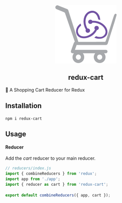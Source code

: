 <p align="center">  
  <img 
    src="https://raw.githubusercontent.com/estebanborai/redux-cart/master/assets/redux-cart-logo.png" 
    alt="redux-cart logo"
  />
  <h2 align="center">redux-cart</h2>
  <span align="center">🛒 A Shopping Cart Reducer for Redux</span>
</p>

## Installation
`npm i redux-cart`

## Usage
#### Reducer
Add the *cart* reducer to your main reducer.
```javascript
// reducers/index.js
import { combineReducers } from 'redux';
import app from './app';
import { reducer as cart } from 'redux-cart';

export default combineReducers({ app, cart });
```
